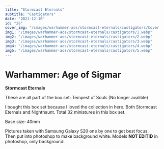 ```yaml
---
title: "Stormcast Eternals"
subtitle: "Castigators"
date: "2021-12-10"
id: "26"
cover_img: "/images/warhammer-aos/stormcast-eternals/castigators/Cover.webp"
img1: "/images/warhammer-aos/stormcast-eternals/castigators/1.webp"
img2: "/images/warhammer-aos/stormcast-eternals/castigators/2.webp"
img3: "/images/warhammer-aos/stormcast-eternals/castigators/3.webp"
img4: "/images/warhammer-aos/stormcast-eternals/castigators/4.webp"
img5: "/images/warhammer-aos/stormcast-eternals/castigators/5.webp"
---
```


# Warhammer: Age of Sigmar

**Stormcast Eternals**

These are all part of the box set: Tempest of Souls (No longer avalible)

I bought this box set because I loved the collection in here. Both Stormcast Eternals and Nighthaunt. Total 32 miniatures in this box set.

Base size: 40mm

Pictures taken with Samsung Galaxy S20 one by one to get best focus. Then put into photoshop to make background white. Models **NOT EDITID** in photoshop, only background.